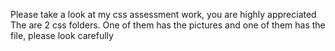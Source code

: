 Please take a look at my css assessment work, you are highly appreciated
The are 2 css folders. One of them has the pictures and one of them has the file, please look carefully
